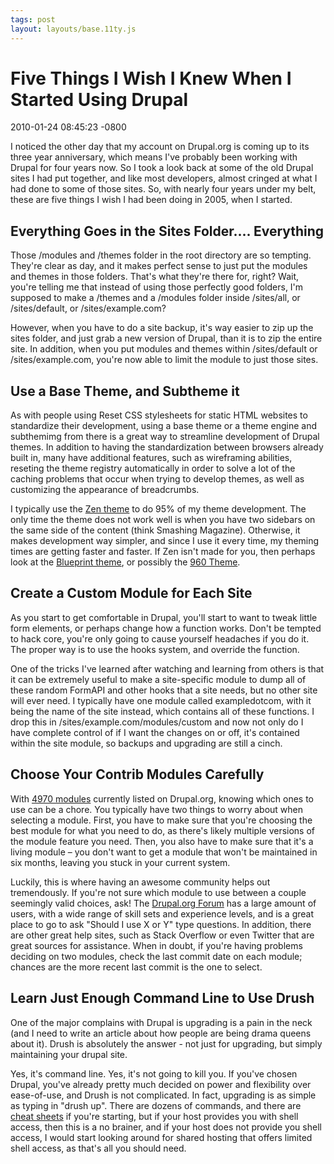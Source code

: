 ```yaml
---
tags: post
layout: layouts/base.11ty.js
---
```


# Five Things I Wish I Knew When I Started Using Drupal

2010-01-24 08:45:23 -0800

I noticed the other day that my account on Drupal.org is coming up to its three year anniversary, which means I've probably been working with Drupal for four years now. So I took a look back at some of the old Drupal sites I had put together, and like most developers, almost cringed at what I had done to some of those sites. So, with nearly four years under my belt, these are five things I wish I had been doing in 2005, when I started.

## Everything Goes in the Sites Folder.... Everything

Those /modules and /themes folder in the root directory are so tempting. They're clear as day, and it makes perfect sense to just put the modules and themes in those folders. That's what they're there for, right? Wait, you're telling me that instead of using those perfectly good folders, I'm supposed to make a /themes and a /modules folder inside /sites/all, or /sites/default, or /sites/example.com?

However, when you have to do a site backup, it's way easier to zip up the sites folder, and just grab a new version of Drupal, than it is to zip the entire site. In addition, when you put modules and themes within /sites/default or /sites/example.com, you're now able to limit the module to just those sites.

## Use a Base Theme, and Subtheme it

As with people using Reset CSS stylesheets for static HTML websites to standardize their development, using a base theme or a theme engine and subthemimg from there is a great way to streamline development of Drupal themes. In addition to having the standardization between browsers already built in, many have additional features, such as wireframing abilities, reseting the theme registry automatically in order to solve a lot of the caching problems that occur when trying to develop themes, as well as customizing the appearance of breadcrumbs.

I typically use the [Zen theme](http://drupal.org/project/zen) to do 95% of my theme development. The only time the theme does not work well is when you have two sidebars on the same side of the content (think Smashing Magazine). Otherwise, it makes development way simpler, and since I use it every time, my theming times are getting faster and faster. If Zen isn't made for you, then perhaps look at the [Blueprint theme](https://drupal.org/project/blueprint), or possibly the [960 Theme](https://drupal.org/project/ninesixty).

## Create a Custom Module for Each Site

As you start to get comfortable in Drupal, you'll start to want to tweak little form elements, or perhaps change how a function works. Don't be tempted to hack core, you're only going to cause yourself headaches if you do it. The proper way is to use the hooks system, and override the function.

One of the tricks I've learned after watching and learning from others is that it can be extremely useful to make a site-specific module to dump all of these random FormAPI and other hooks that a site needs, but no other site will ever need. I typically have one module called exampledotcom, with it being the name of the site instead, which contains all of these functions. I drop this in /sites/example.com/modules/custom and now not only do I have complete control of if I want the changes on or off, it's contained within the site module, so backups and upgrading are still a cinch.

## Choose Your Contrib Modules Carefully

With [4970 modules](https://drupal.org/project/usage) currently listed on Drupal.org, knowing which ones to use can be a chore. You typically have two things to worry about when selecting a module. First, you have to make sure that you're choosing the best module for what you need to do, as there's likely multiple versions of the module feature you need. Then, you also have to make sure that it's a living module – you don't want to get a module that won't be maintained in six months, leaving you stuck in your current system.

Luckily, this is where having an awesome community helps out tremendously. If you're not sure which module to use between a couple seemingly valid choices, ask! The [Drupal.org Forum](https://www.drupal.org/forum) has a large amount of users, with a wide range of skill sets and experience levels, and is a great place to go to ask "Should I use X or Y" type questions. In addition, there are other great help sites, such as Stack Overflow or even Twitter that are great sources for assistance. When in doubt, if you're having problems deciding on two modules, check the last commit date on each module; chances are the more recent last commit is the one to select.

## Learn Just Enough Command Line to Use Drush

One of the major complains with Drupal is upgrading is a pain in the neck (and I need to write an article about how people are being drama queens about it). Drush is absolutely the answer - not just for upgrading, but simply maintaining your drupal site.

Yes, it's command line. Yes, it's not going to kill you. If you've chosen Drupal, you've already pretty much decided on power and flexibility over ease-of-use, and Drush is not complicated. In fact, upgrading is as simple as typing in "drush up". There are dozens of commands, and there are [cheat sheets](https://drupal.org/node/477684) if you're starting, but if your host provides you with shell access, then this is a no brainer, and if your host does not provide you shell access, I would start looking around for shared hosting that offers limited shell access, as that's all you should need.
